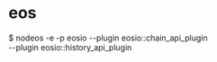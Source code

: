 # eos
$ nodeos -e -p eosio --plugin eosio::chain_api_plugin \
        --plugin eosio::history_api_plugin

